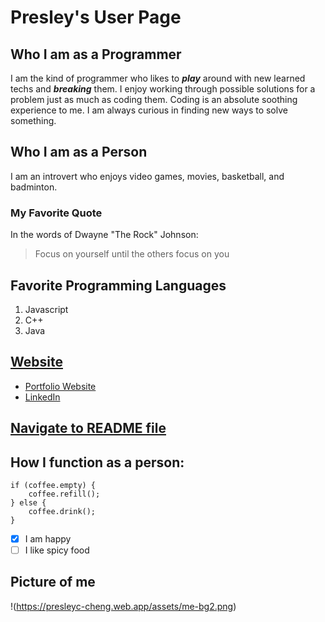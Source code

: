 # Presley's User Page
## Who I am as a Programmer
I am the kind of programmer who likes to ***play*** around with new learned techs and
***breaking*** them. I enjoy working through possible solutions for a problem just as
much as coding them. Coding is an absolute soothing experience to me. I am always
curious in finding new ways to solve something.
## Who I am as a Person
I am an introvert who enjoys video games, movies, basketball, and badminton.
### My Favorite Quote
In the words of Dwayne "The Rock" Johnson:
> Focus on yourself until the others focus on you
## Favorite Programming Languages
1. Javascript
2. C++
3. Java
## [Website](https://presleyc-cheng.web.app/)
- [Portfolio Website](https://presleyc-cheng.web.app/)
- [LinkedIn](https://www.linkedin.com/in/presley-cheng/)
## [Navigate to README file](README.md)
## How I function as a person:
```
if (coffee.empty) {
    coffee.refill();
} else {
    coffee.drink();
}
```
- [x] I am happy
- [ ] I like spicy food
## Picture of me
!(https://presleyc-cheng.web.app/assets/me-bg2.png)


